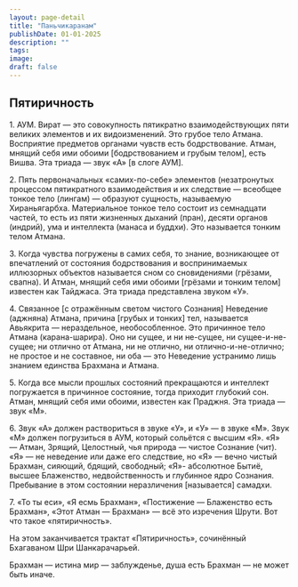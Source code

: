 ```yaml
---
layout: page-detail
title: "Паньчикаранам"
publishDate: 01-01-2025
description: ""
tags:
image:
draft: false
---
```


## Пятиричность

  
 1\. АУМ. Вират — это совокупность пятикратно взаимодействую­щих пяти великих элементов и их видоизменений. Это грубое тело Атмана. Восприятие предметов органами чувств есть бодрствова­ние. Атман, мнящий себя ими обоими \[бодрствованием и грубым телом\], есть Вишва. Эта триада — звук «А» \[в слоге АУМ\].

 2\. Пять первоначальных «самих-по-себе» элементов (незатрону­тых процессом пятикратного взаимодействия и их следствие — всеобщее тонкое тело (лингам) — образуют сущность, называемую Хираньягарбха. Материальное тонкое тело состоит из семнадцати частей, то есть из пяти жизненных дыханий (пран), десяти орга­нов (индрий), ума и интеллекта (манаса и буддхи). Это называ­ется тонким телом Атмана.

 3\. Когда чувства погружены в самих себя, то знание, возника­ющее от впечатлений от состояния бодрствования и воспринимае­мых иллюзорных объектов называется сном со сновидениями (грё­зами, свапна). И Атман, мнящий себя ими обоими \[грёзами и тон­ким телом\] известен как Тайджаса. Эта триада представлена зву­ком «У».

 4\. Связанное \[с отражённым светом чистого Сознания\] Неведе­ние (аджняна) Атмана, причина \[грубых и тонких\] тел, называет­ся Авьякрита — нераздельное, необособленное. Это причинное те­ло Атмана (карана-шарира). Оно ни сущее, и ни не-сущее, ни су­щее-и-не-сущее; ни отлично от Атмана, ни не отлично, ни отлич­но-и-не-отлично; не простое и не составное, ни оба — это Неве­дение устранимо лишь знанием единства Брахмана и Атмана.

 5\. Когда все мысли прошлых состояний прекращаются и интел­лект погружается в причинное состояние, тогда приходит глубо­кий сон. Атман, мнящий себя ими обоими, известен как Праджня. Эта триада — звук «М».

 6\. Звук «А» должен раствориться в звуке «У», и «У» — в звуке «М». Звук «М» должен погрузиться в АУМ, который сольётся с высшим «Я». «Я» — Атман, Зрящий, Целостный, чья природа — чис­тое Сознание (чит). «Я» — не неведение или даже его следствие, но «Я» — вечно чистый Брахман, сияющий, бдящий, свободный; «Я»- абсолютное Бытиё, высшее Блаженство, недвойственность и глу­бинное ядро Сознания. Пребывание в этом состоянии неразличения \[называется\] самадхи.

 7\. «То ты еси», «Я есмь Брахман», «Постижение — Блаженство есть Брахман», «Этот Атман — Брахман» — всё это изречения Шру­ти. Вот что такое «пятиричность».

 На этом заканчивается трактат «Пятиричность», сочинённый Бхагаваном Шри Шанкарачарьей.

 Брахман — истина мир — заблужденье, душа есть Брахман — не может быть иначе.
